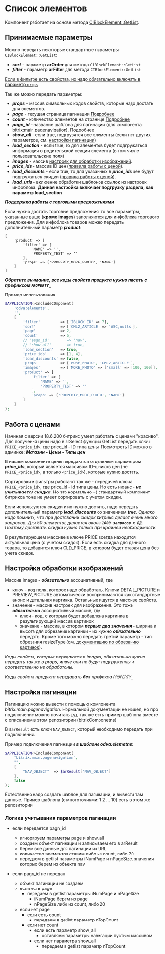 # Список элементов

Компонент работает на основе метода [CIBlockElement::GetList](https://dev.1c-bitrix.ru/api_help/iblock/classes/ciblockelement/getlist.php).


## Принимаемые параметры

Можно передать некоторые стандартные параметры ```CIBlockElement::GetList```:

- ***sort***   - параметр **arOrder** для метода ```CIBlockElement::GetList```
- ***filter*** - параметр **arFilter** для метода ```CIBlockElement::GetList```

<ins>Если в фильтре есть свойства, их надо обязательно включать в параметр ```props```</ins>

Так же можно передать параметры:

- ***props***          - массив символьных кодов свойств, которые надо достать для элементов.
- ***page***           - текущая страница пагинации [Подробнее](#настройка-пагинации)
- ***count***          - количество элементов на странице [Подробнее](#настройка-пагинации)
- ***pagn_id***        - название шаблона для пагинации (для компонента bitrix:main.pagenavigation). [Подробнее](#настройка-пагинации)
- ***show_all***       - если true, подгрузятся все элементы (если нет других параметров, см. [настройки пагинации](#настройка-пагинации))
- ***load_section***   - если true, то для элементов будет подгружаться информация о родительской секции элемента (в том числе пользовательские поля)
- ***images***         - массив [настроек для обработки изображений](#настройка-обработки-изображений).
- ***price_ids***      - массив ID цен ([правила работы с ценой](#работа-с-ценами)).
- ***load_discounts*** - если true, то для указанных в ***price_ids*** цен будут подгружаться скидки ([правила работы с ценой](#работа-с-ценами)).
- ***load_urls***      - вклюение обработки шаблонов ссылок из настроек инфоблока. **Данная настройка включает подгрузку раздела, как параметр load_section**

<ins>***Поддержка работы с торговыми предложениями***</ins>

Если нужно достать торговые предложения, то все параметры, указанные выше (**кроме images**) заполняются для инфоблока торгового предложения.
Для инфоблока товаров можно передать дополнительный параметр ***product***:

```
[
	'product' => [
		'filter' => [
			'NAME' => '',
			'PROPERTY_TEST' => ''
		],
		'props' => ['PROPERTY_MORE_PHOTO', 'NAME']
	]
]
```

***Обратите внимание, все коды свойств продукта нужно писать с префиксом ```PROPERTY_```***

Пример использования
```php
$APPLICATION->IncludeCOmponent(
	'odva:elements',
	'',
	[
		'filter'         => ['IBLOCK_ID' => 7],
		'sort'           => ['CML2_ARTICLE' => 'ASC,nulls'],
		'page'           => 2,
		'count'          => 5,
		// 'pagn_id'        => 'nav',
		// 'show_all'       => true,
		'load_section'   => true,
		'price_ids'      => [1, 4],
		'load_discounts' => false,
		'props'          => ['MORE_PHOTO', 'CML2_ARTICLE'],
		'images'         => ['MORE_PHOTO' => ['small' => [100, 100]], 'PREVIEW_PICTURE' => ['small' => [100, 100]]],
		'product' => [
			'filter' => [
				'NAME' => '',
				'PROPERTY_TEST' => ''
			],
			'props' => ['PROPERTY_MORE_PHOTO', 'NAME']
		]
	]
);
```


## Работа с ценами

Начиная с версии 18.6.200 битрикс умеет работать с ценами "красиво". Для получения цены надо в arSelect функции GetList передать ключ ```PRICE_<price_id>```. где price_id - ID типа цены. Посмотреть ID можно в админке: ***Магазин - Цены - Типы цен***

В нашем компоненте цены передаются отдельным параметром ***price_ids***, который является массивом ID-шников цен (не ```PRICE_<price_id>```, а только ```<price_id>```), которые нужно достать.

Сортировки и фильтры работают так же - передачей ключа ```PRICE_<price_id>```, где price_id - id типа цены. Но есть нюанс - ***не учитывается скидка***. Но это нормально =) стандартный компонент битрикса тоже не умеет сортировать с учетом скидки.

Если используются скидки и их нужно достать, надо передать дополнительный параметр ***load_discounts*** со значением ***true***.
*Однако надо помнить, что при доставании скидок битрикс делает очень много запросов. Для 50 элементов делается около **```1000 запросов к БД```**. Поэтому доставать скидки нужно только при крайней необходимости.*

В результирующем массиве в ключе PRICE всегда находится актуальная цена (с учетом скидок). Если есть скидка для данного товара, то добавится ключ OLD_PRICE, в котором будет старая цена без учета скидок.


## Настройка обработки изображений

Массив images - ***обязательно*** ассоциативный, где

- ключ - код поля, которое надо обработать. Ключи DETAIL_PICTURE и PREVIEW_PICTURE автоматически воспринимаются как стандартные анонс
и детальная картинка. Остальные ищутся в массиве свойств.
- значение - массив настроек для изображения. Это тоже ***обязательно*** ассоциативный массив, где
	- ключ - код, с которым будет добавлена картинка в результирующий массив картинок
	- значение - массив, в котором ***первые два значения*** - ширина и высота для обрезания картинки - их нужно ***обязательно*** передать.
	Кроме того можно передать третий параметр - тип обрезания resizeType
	(см. [документацию по обрезанию картинок](https://dev.1c-bitrix.ru/api_help/main/reference/cfile/resizeimageget.php)).

*Коды свойств, которые передаются в images, *обязательно* нужно передать так же в *props*, иначе они не будут подгруженны и соответственно не обработаны.*

*Коды свойств продукта передавать **без** префикса ```PROPERTY_```*


## Настройка пагинации

Пагинацию можно вывести с помощью компонента *bitrix:main.pagenavigation*. Нормальной документации не нашел, но про подключение можно почитать
[тут](https://dev.1c-bitrix.ru/learning/course/index.php?COURSE_ID=43&LESSON_ID=2741&LESSON_PATH=3913.5062.5748.2741),
так же есть пример шаблона вместе с описанием в этом репозитории (bitrixComponetns)

В ```$arResult``` есть ключ ```NAV_OBJECT```, который необходимо передать при подключении.

Пример подключения пагинации ***в шаблоне odva:elemetns:***

```php
$APPLICATION->IncludeComponent(
	"bitrix:main.pagenavigation",
	"",
	[
		"NAV_OBJECT"  => $arResult['NAV_OBJECT']
	],
	false
);
```

Естественно надо создать шаблон для пагинации, и вывести там данные. Пример шаблона (с многоточиями: 1 2 ... 10) есть в этом же репозитории.

### Логика учитывания параметров пагинации

- если передается pagn_id
	- игнорируем параметры page и show_all
	- создаем объект пагинации и записываем его в arResult
	- берем все данные для пагинации из URL
	- количество элементов ставим либо из count, либо 20
	- передаем в getlist параметры iNumPage и nPageSize, значения которых берем из объекта nav

- если pagn_id не передан
	- объект пагинации не создаем
	- если есть page
		- передаем в getlist параметры iNumPage и nPageSize
			- iNumPage берем из page
			- nPageSize либо из count, либо 20
	- если нет page
		- если есть count
			- передаем в getlist параметр nTopCount
		- если нет count
			- если есть параметр show_all
				- оставляем параметры навигации пустым массивом
			- если нет параметра show_all
				- передаем в getlist параметр nTopCount
